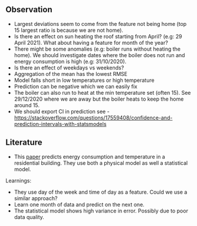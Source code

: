 ## Observation

- Largest deviations seem to come from the feature not being home (top 15 largest ratio is because we are not home).
- Is there an effect on sun heating the roof starting from April? (e.g: 29 April 2021). What about having a feature for month of the year?
- There might be some anomalies (e.g: boiler runs without heating the home). We should investigate dates where the boiler does not run and energy consumption is high (e.g: 31/10/2020).
- Is there an effect of weekdays vs weekends?
- Aggregation of the mean has the lowest RMSE
- Model falls short in low temperatures or high temperature
- Prediction can be negative which we can easily fix
- The boiler can also run to heat at the min temperature set (often 15). See 29/12/2020 where we are away but the boiler heats to keep the home around 15.
- We should export CI in prediction see - https://stackoverflow.com/questions/17559408/confidence-and-prediction-intervals-with-statsmodels

## Literature

- This [paper](https://www.researchgate.net/publication/336747306_Heating_demand_and_indoor_air_temperature_prediction_in_a_residential_building_using_physical_and_statistical_models_a_comparative_study) predicts energy consumption and temperature in a residential building. They use both a physical model as well a statistical model.

Learnings:

- They use day of the week and time of day as a feature. Could we use a similar approach?
- Learn one month of data and predict on the next one.
- The statistical model shows high variance in error. Possibly due to poor data quality.
